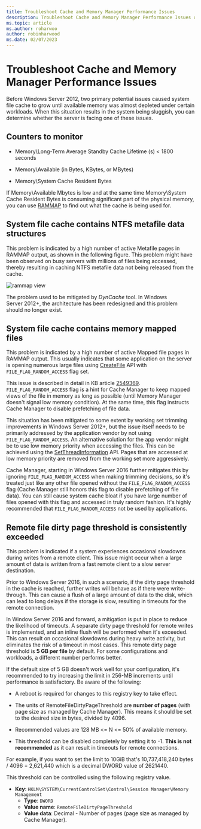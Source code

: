```yaml
---
title: Troubleshoot Cache and Memory Manager Performance Issues
description: Troubleshoot Cache and Memory Manager Performance Issues on Windows Server 2016
ms.topic: article
ms.author: roharwoo
author: robinharwood
ms.date: 02/07/2023
---
```


# Troubleshoot Cache and Memory Manager Performance Issues

Before Windows Server 2012, two primary potential issues caused system file cache to grow until available memory was almost depleted under certain workloads. When this situation results in the system being sluggish, you can determine whether the server is facing one of these issues.

## Counters to monitor

- Memory\Long-Term Average Standby Cache Lifetime (s) < 1800 seconds

- Memory\Available (in Bytes, KBytes, or MBytes)

- Memory\System Cache Resident Bytes

If Memory\Available Mbytes is low and at the same time Memory\System Cache Resident Bytes is consuming significant part of the physical memory, you can use [RAMMAP](/sysinternals/downloads/rammap) to find out what the cache is being used for.

## System file cache contains NTFS metafile data structures

This problem is indicated by a high number of active Metafile pages in RAMMAP output, as shown in the following figure. This problem might have been observed on busy servers with millions of files being accessed, thereby resulting in caching NTFS metafile data not being released from the cache.

![rammap view](../../media/perftune-guide-rammap.png)

The problem used to be mitigated by *DynCache* tool. In Windows Server 2012+, the architecture has been redesigned and this problem should no longer exist.

## System file cache contains memory mapped files

This problem is indicated by a high number of active Mapped file pages in RAMMAP output. This usually indicates that some application on the server is opening numerous large files using [CreateFile](/windows/win32/api/fileapi/nf-fileapi-createfilea) API with `FILE_FLAG_RANDOM_ACCESS` flag set.

This issue is described in detail in KB article [2549369](https://support.microsoft.com/default.aspx?scid=kb;en-US;2549369). `FILE_FLAG_RANDOM_ACCESS` flag is a hint for Cache Manager to keep mapped views of the file in memory as long as possible (until Memory Manager doesn't signal low memory condition). At the same time, this flag instructs Cache Manager to disable prefetching of file data.

This situation has been mitigated to some extent by working set trimming improvements in Windows Server 2012+, but the issue itself needs to be primarily addressed by the application vendor by not using `FILE_FLAG_RANDOM_ACCESS`. An alternative solution for the app vendor might be to use low memory priority when accessing the files. This can be achieved using the [SetThreadInformation](/windows/win32/api/processthreadsapi/nf-processthreadsapi-setthreadinformation) API. Pages that are accessed at low memory priority are removed from the working set more aggressively.

Cache Manager, starting in Windows Server 2016 further mitigates this by ignoring `FILE_FLAG_RANDOM_ACCESS` when making trimming decisions, so it's treated just like any other file opened without the `FILE_FLAG_RANDOM_ACCESS` flag (Cache Manager still honors this flag to disable prefetching of file data). You can still cause system cache bloat if you have large number of files opened with this flag and accessed in truly random fashion. It's highly recommended that `FILE_FLAG_RANDOM_ACCESS` not be used by applications.

## Remote file dirty page threshold is consistently exceeded

This problem is indicated if a system experiences occasional slowdowns during writes from a remote client. This issue might occur when a large amount of data is written from a fast remote client to a slow server destination.

Prior to Windows Server 2016, in such a scenario, if the dirty page threshold in the cache is reached, further writes will behave as if there were write-through. This can cause a flush of a large amount of data to the disk, which can lead to long delays if the storage is slow, resulting in timeouts for the remote connection.

In Window Server 2016 and forward, a mitigation is put in place to reduce the likelihood of timeouts. A separate dirty page threshold for remote writes is implemented, and an inline flush will be performed when it's exceeded. This can result on occasional slowdowns during heavy write activity, but eliminates the risk of a timeout in most cases. This remote dirty page threshold is **5 GB per file** by default. For some configurations and workloads, a different number performs better.

If the default size of 5 GB doesn't work well for your configuration, it's recommended to try increasing the limit in 256-MB increments until performance is satisfactory. Be aware of the following:

- A reboot is required for changes to this registry key to take effect.

- The units of RemoteFileDirtyPageThreshold are **number of pages** (with page size as managed by Cache Manager). This means it should be set to the desired size in bytes, divided by 4096.

- Recommended values are 128 MB <= N <= 50% of available memory.

- This threshold can be disabled completely by setting it to -1. **This is not recommended** as it can result in timeouts for remote connections.

For example, if you want to set the limit to 10GiB that's 10,737,418,240 bytes / 4096 = 2,621,440 which is a decimal DWORD value of 2621440.

This threshold can be controlled using the following registry value.

- **Key**: `HKLM\SYSTEM\CurrentControlSet\Control\Session Manager\Memory Management`
  - **Type**: `DWORD`
  - **Value name**: `RemoteFileDirtyPageThreshold`
  - **Value data**: Decimal - Number of pages (page size as managed by Cache Manager).
